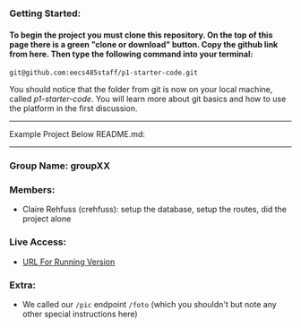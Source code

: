 ### Getting Started:

#### To begin the project you must clone this repository. On the top of this page there is a green "clone or download" button. Copy the github link from here. Then type the following command into your terminal: 

`git@github.com:eecs485staff/p1-starter-code.git`

You should notice that the folder from git is now on your local machine, called *p1-starter-code*. You will learn more about git basics and how to use the platform in the first discussion. 

------

Example Project Below README.md:

------

### Group Name: groupXX

### Members:
  - Claire Rehfuss (crehfuss): setup the database, setup the routes, did the project alone

### Live Access:
  - [URL For Running Version](http://google.com)

### Extra:
  - We called our `/pic` endpoint `/foto` (which you shouldn't but note any other special instructions here)
